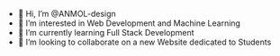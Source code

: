 - 👋 Hi, I’m @ANMOL-design
- 👀 I’m interested in Web Development and Machine Learning
- 🌱 I’m currently learning Full Stack Development
- 💞️ I’m looking to collaborate on a new Website dedicated to Students

<!---
ANMOL-design/ANMOL-design is a ✨ special ✨ repository because its `README.md` (this file) appears on your GitHub profile.
You can click the Preview link to take a look at your changes.
--->
